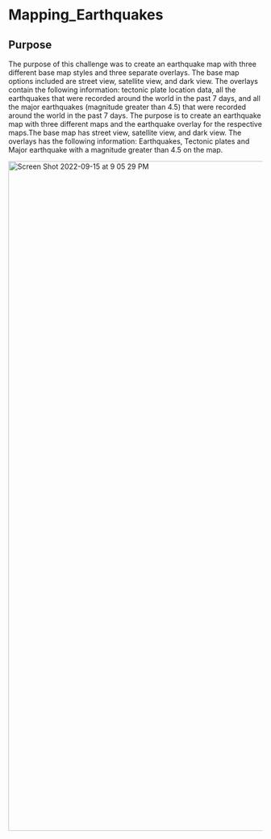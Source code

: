 # Mapping_Earthquakes
## Purpose
The purpose of this challenge was to create an earthquake map with three different base map styles and three separate overlays. The base map options included are street view, satellite view, and dark view. The overlays contain the following information: tectonic plate location data, all the earthquakes that were recorded around the world in the past 7 days, and all the major earthquakes (magnitude greater than 4.5) that were recorded around the world in the past 7 days.
The purpose is to create an earthquake map with three different maps and the earthquake overlay for the respective maps.The base map has street view, satellite view, and dark view. 
The overlays has the following information: Earthquakes, Tectonic plates and Major earthquake with a magnitude greater than 4.5 on the map.

<img width="1327" alt="Screen Shot 2022-09-15 at 9 05 29 PM" src="https://user-images.githubusercontent.com/107584891/190548180-983bb45f-d114-45b5-9705-edb46aa35d86.png">
